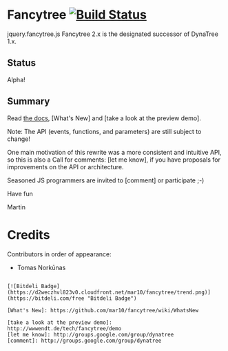 # Fancytree [![Build Status](https://travis-ci.org/mar10/fancytree.png?branch=master)](https://travis-ci.org/mar10/fancytree)

jquery.fancytree.js
Fancytree 2.x is the designated successor of DynaTree 1.x.

## Status

Alpha!


## Summary

Read [the docs](https://github.com/mar10/fancytree/wiki), [What's New] and [take a look at the preview demo].

Note: The API (events, functions, and parameters) are still subject to change!

One main motivation of this rewrite was a more consistent and intuitive API, so this is also a Call for comments: [let me know], if you have proposals for improvements on the API or architecture.

Seasoned JS programmers are invited to [comment] or participate ;-)

Have fun

Martin


# Credits

Contributors in order of appearance:

*  Tomas Norkūnas


~~~~

[![Bitdeli Badge](https://d2weczhvl823v0.cloudfront.net/mar10/fancytree/trend.png)](https://bitdeli.com/free "Bitdeli Badge")

[What's New]: https://github.com/mar10/fancytree/wiki/WhatsNew

[take a look at the preview demo]: http://wwwendt.de/tech/fancytree/demo
[let me know]: http://groups.google.com/group/dynatree
[comment]: http://groups.google.com/group/dynatree
